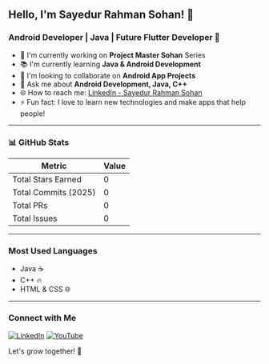 ## Hello, I'm Sayedur Rahman Sohan! 👋

### Android Developer | Java | Future Flutter Developer 🚀

- 🔭 I'm currently working on **Project Master Sohan** Series
- 📚 I'm currently learning **Java & Android Development**
- 🤝 I'm looking to collaborate on **Android App Projects**
- 💬 Ask me about **Android Development, Java, C++**
- 🌐 How to reach me: [LinkedIn - Sayedur Rahman Sohan](https://www.linkedin.com/in/sohan-cse/)
- ⚡ Fun fact: I love to learn new technologies and make apps that help people!

---

### 📊 GitHub Stats

| Metric                 | Value |
|-----------------------|-------|
| Total Stars Earned    | 0     |
| Total Commits (2025)  | 0     |
| Total PRs            | 0     |
| Total Issues         | 0     |

---

### Most Used Languages

- Java ☕
- C++ 🔥
- HTML & CSS 🌐

---

### Connect with Me

[![LinkedIn](https://img.shields.io/badge/-LinkedIn-blue?style=flat&logo=Linkedin&logoColor=white)](https://www.linkedin.com/in/sayedur-rahman-sohan)
[![YouTube](https://img.shields.io/badge/-YouTube-red?style=flat&logo=YouTube&logoColor=white)](https://www.youtube.com/@ComputerConcepts)

Let's grow together! 🚀
